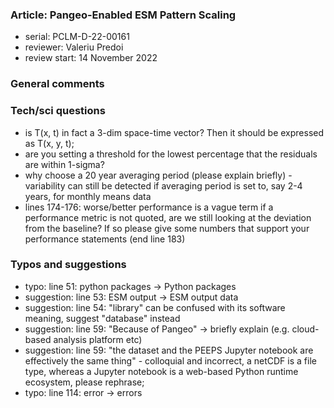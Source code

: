 ### Article: Pangeo-Enabled ESM Pattern Scaling

- serial: PCLM-D-22-00161
- reviewer: Valeriu Predoi
- review start: 14 November 2022


### General comments


### Tech/sci questions

- is T(x, t) in fact a 3-dim space-time vector? Then it should be expressed as T(x, y, t);
- are you setting a threshold for the lowest percentage that the residuals are within 1-sigma?
- why choose a 20 year averaging period (please explain briefly) - variability can still be detected if averaging period is set to, say 2-4 years,
for monthly means data
- lines 174-176: worse/better performance is a vague term if a performance metric is not quoted, are we still looking at the deviation
from the baseline? If so please give some numbers that support your performance statements
(end line 183)


### Typos and suggestions

- typo: line 51: python packages -> Python packages
- suggestion: line 53: ESM output -> ESM output data
- suggestion: line 54: "library" can be confused with its software meaning, suggest "database" instead
- suggestion: line 59: "Because of Pangeo" -> briefly explain (e.g. cloud-based analysis platform etc)
- suggestion: line 59: "the dataset and the PEEPS Jupyter notebook are effectively the same thing" - colloquial and incorrect,
  a netCDF is a file type, whereas a Jupyter notebook is a web-based Python runtime ecosystem, please rephrase;
- typo: line 114: error -> errors
